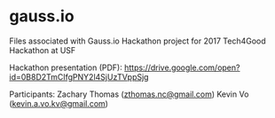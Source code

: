 # gauss.io
Files associated with Gauss.io Hackathon project for 2017 Tech4Good Hackathon at USF

Hackathon presentation (PDF): https://drive.google.com/open?id=0B8D2TmCIfgPNY2l4SjUzTVppSjg

Participants:
Zachary Thomas (zthomas.nc@gmail.com)
Kevin Vo (kevin.a.vo.kv@gmail.com)
